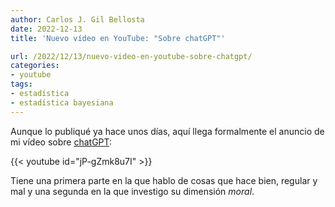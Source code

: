 ```yaml
---
author: Carlos J. Gil Bellosta
date: 2022-12-13
title: 'Nuevo vídeo en YouTube: "Sobre chatGPT"'

url: /2022/12/13/nuevo-video-en-youtube-sobre-chatgpt/
categories:
- youtube
tags:
- estadística
- estadística bayesiana
---
```


Aunque lo publiqué ya hace unos días, aquí llega formalmente el anuncio de mi vídeo sobre [chatGPT](https://chat.openai.com/):

{{< youtube id="jP-gZmk8u7I" >}}

Tiene una primera parte en la que hablo de cosas que hace bien, regular y mal y una segunda en la que investigo su dimensión _moral_.